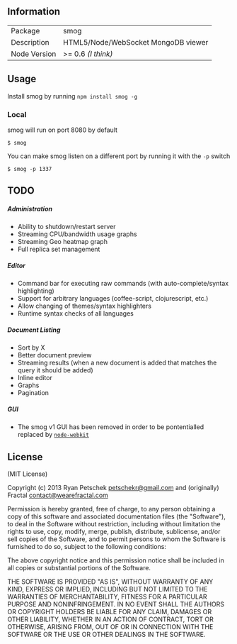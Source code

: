 ## Information

<table>
<tr> 
<td>Package</td><td>smog</td>
</tr>
<tr>
<td>Description</td>
<td>HTML5/Node/WebSocket MongoDB viewer</td>
</tr>
<tr>
<td>Node Version</td>
<td>>= 0.6 <em>(I think)</em></td>
</tr>
</table>

## Usage

Install smog by running ```npm install smog -g```

### Local

smog will run on port 8080 by default

`$ smog`

You can make smog listen on a different port by running it with the `-p` switch

`$ smog -p 1337`


## TODO

##### Administration

* Ability to shutdown/restart server
* Streaming CPU/bandwidth usage graphs
* Streaming Geo heatmap graph
* Full replica set management

##### Editor

* Command bar for executing raw commands (with auto-complete/syntax highlighting)
* Support for arbitrary languages (coffee-script, clojurescript, etc.)
* Allow changing of themes/syntax highlighters
* Runtime syntax checks of all languages

##### Document Listing

* Sort by X
* Better document preview
* Streaming results (when a new document is added that matches the query it should be added)
* Inline editor
* Graphs
* Pagination

##### GUI

* The smog v1 GUI has been removed in order to be pontentialled replaced by [`node-webkit`](https://github.com/rogerwang/node-webkit "node-webkit")

## License

(MIT License)

Copyright (c) 2013 Ryan Petschek <petschekr@gmail.com> and (originally) Fractal <contact@wearefractal.com>

Permission is hereby granted, free of charge, to any person obtaining
a copy of this software and associated documentation files (the
"Software"), to deal in the Software without restriction, including
without limitation the rights to use, copy, modify, merge, publish,
distribute, sublicense, and/or sell copies of the Software, and to
permit persons to whom the Software is furnished to do so, subject to
the following conditions:

The above copyright notice and this permission notice shall be
included in all copies or substantial portions of the Software.

THE SOFTWARE IS PROVIDED "AS IS", WITHOUT WARRANTY OF ANY KIND,
EXPRESS OR IMPLIED, INCLUDING BUT NOT LIMITED TO THE WARRANTIES OF
MERCHANTABILITY, FITNESS FOR A PARTICULAR PURPOSE AND
NONINFRINGEMENT. IN NO EVENT SHALL THE AUTHORS OR COPYRIGHT HOLDERS BE
LIABLE FOR ANY CLAIM, DAMAGES OR OTHER LIABILITY, WHETHER IN AN ACTION
OF CONTRACT, TORT OR OTHERWISE, ARISING FROM, OUT OF OR IN CONNECTION
WITH THE SOFTWARE OR THE USE OR OTHER DEALINGS IN THE SOFTWARE.
